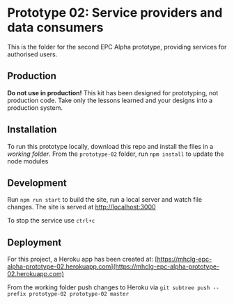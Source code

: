 # Prototype 02: Service providers and data consumers

This is the folder for the second EPC Alpha prototype, providing services for authorised users.

## Production
**Do not use in production!**
This kit has been designed for prototyping, not production code. Take only the lessons learned and your designs into a production system.

## Installation
To run this prototype locally, download this repo and install the files in a _working folder_.
From the `prototype-02` folder, run `npm install` to update the node modules

## Development
Run `npm run start` to build the site, run a local server and watch file changes.
The site is served at [http://localhost:3000](http://localhost:3000)

To stop the service use `ctrl+c`

## Deployment
For this project, a Heroku app has been created at:
[https://mhclg-epc-alpha-prototype-02.herokuapp.com](https://mhclg-epc-alpha-prototype-02.herokuapp.com)

From the working folder push changes to Heroku via 
`git subtree push --prefix prototype-02 prototype-02 master`



